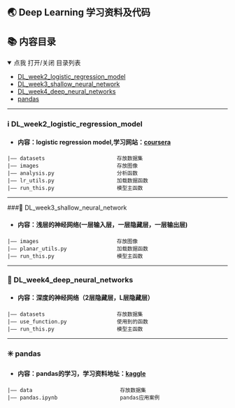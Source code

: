 

## 🌏 Deep Learning 学习资料及代码

## 📚 内容目录

<details open="open">
  <summary>点我 打开/关闭 目录列表</summary>

- [DL_week2_logistic_regression_model](#nav-1)
- [DL_week3_shallow_neural_network](#nav-2)
- [DL_week4_deep_neural_networks](#nav-3)
- [pandas](#nav-4)
</details>

----------------

### ℹ️ DL_week2_logistic_regression_model
- #### 内容：logistic regression model,学习网站：[coursera](https://www.coursera.org/learn/neural-networks-deep-learning/home/welcome)
```
|—— datasets                       存放数据集       
|—— images                         存放图像
|—— analysis.py                    分析函数
|—— lr_utils.py                    加载数据函数
|—— run_this.py                    模型主函数
```
<span id="nav-1"></span>

----------------

###🔔 DL_week3_shallow_neural_network
- #### 内容：浅层的神经网络(一层输入层，一层隐藏层，一层输出层)
```    
|—— images                         存放图像
|—— planar_utils.py                加载数据函数
|—— run_this.py                    模型主函数
```
<span id="nav-2"></span>

----------------

### 🌅 DL_week4_deep_neural_networks
- #### 内容：深度的神经网络（2层隐藏层，L层隐藏层）

```
|—— datasets                       存放数据集   
|—— use_function.py                使用到的函数
|—— run_this.py                    模型主函数

```

<span id="nav-3"></span>

----------------


### ✳️ pandas

- #### 内容：pandas的学习，学习资料地址：[kaggle](https://www.kaggle.com/learn/pandas)
```
|—— data                            存放数据集  
|—— pandas.ipynb                    pandas应用案例

```
<span id="nav-4"></span>



